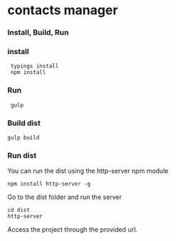 # contacts manager

### Install, Build, Run

### install
```
 typings install
 npm install
```

### Run
```
 gulp
```
### Build dist

```
gulp build
```

### Run dist
You can run the dist using the http-server npm module
```
npm install http-server -g
```
Go to the dist folder and run the server
````
cd dist
http-server
````

Access the project through the provided url.
